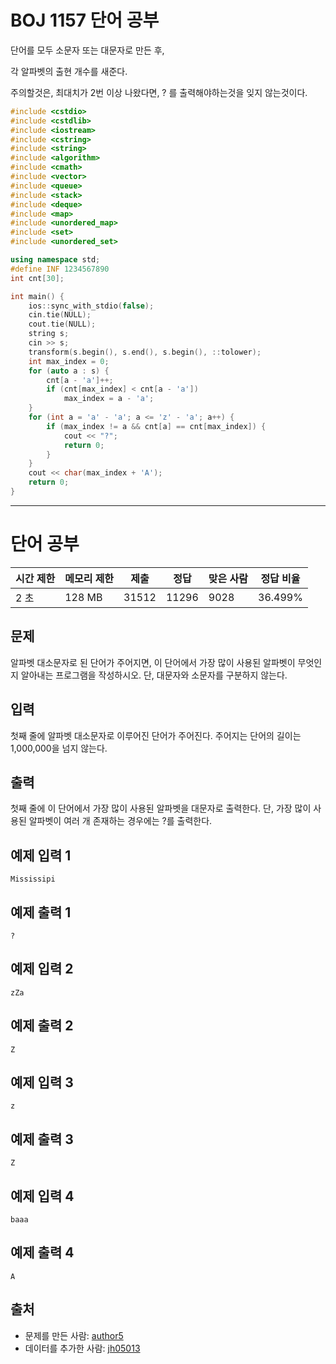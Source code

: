 # BOJ 1157 단어 공부



단어를 모두 소문자 또는 대문자로 만든 후,

각 알파벳의 출현 개수를 새준다.

주의할것은, 최대치가 2번 이상 나왔다면, ? 를 출력해야하는것을 잊지 않는것이다.



```c++
#include <cstdio>
#include <cstdlib>
#include <iostream>
#include <cstring>
#include <string>
#include <algorithm>
#include <cmath>
#include <vector>
#include <queue>
#include <stack>
#include <deque>
#include <map>
#include <unordered_map>
#include <set>
#include <unordered_set>

using namespace std;
#define INF 1234567890
int cnt[30];

int main() {
	ios::sync_with_stdio(false);
	cin.tie(NULL);
	cout.tie(NULL);
	string s;
	cin >> s;
	transform(s.begin(), s.end(), s.begin(), ::tolower);
	int max_index = 0;
	for (auto a : s) {
		cnt[a - 'a']++;
		if (cnt[max_index] < cnt[a - 'a'])
			max_index = a - 'a';
	}
	for (int a = 'a' - 'a'; a <= 'z' - 'a'; a++) {
		if (max_index != a && cnt[a] == cnt[max_index]) {
			cout << "?";
			return 0;
		}
	}
	cout << char(max_index + 'A');
	return 0;
}


```



---



# 단어 공부

| 시간 제한 | 메모리 제한 | 제출  | 정답  | 맞은 사람 | 정답 비율 |
| --------- | ----------- | ----- | ----- | --------- | --------- |
| 2 초      | 128 MB      | 31512 | 11296 | 9028      | 36.499%   |

## 문제

알파벳 대소문자로 된 단어가 주어지면, 이 단어에서 가장 많이 사용된 알파벳이 무엇인지 알아내는 프로그램을 작성하시오. 단, 대문자와 소문자를 구분하지 않는다.

## 입력

첫째 줄에 알파벳 대소문자로 이루어진 단어가 주어진다. 주어지는 단어의 길이는 1,000,000을 넘지 않는다.

## 출력

첫째 줄에 이 단어에서 가장 많이 사용된 알파벳을 대문자로 출력한다. 단, 가장 많이 사용된 알파벳이 여러 개 존재하는 경우에는 ?를 출력한다.

## 예제 입력 1

```
Mississipi
```

## 예제 출력 1

```
?
```

## 예제 입력 2

```
zZa
```

## 예제 출력 2

```
Z
```

## 예제 입력 3

```
z
```

## 예제 출력 3

```
Z
```

## 예제 입력 4

```
baaa
```

## 예제 출력 4

```
A
```



## 출처

- 문제를 만든 사람: [author5](https://www.acmicpc.net/user/author5)
- 데이터를 추가한 사람: [jh05013](https://www.acmicpc.net/user/jh05013)

